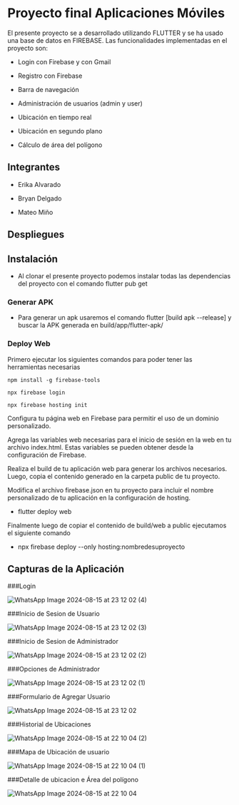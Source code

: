 # Proyecto final Aplicaciones Móviles 
El presente proyecto se a desarrollado utilizando FLUTTER y se ha usado una base de datos en FIREBASE. Las funcionalidades implementadas en el proyecto son:

- Login con Firebase y con Gmail

- Registro con Firebase

- Barra de navegación

- Administración de usuarios (admin y user)

- Ubicación en tiempo real

- Ubicación en segundo plano

- Cálculo de área del polígono

## Integrantes

- Erika Alvarado

- Bryan Delgado

- Mateo Miño

## Despliegues


## Instalación
- Al clonar el presente proyecto podemos instalar todas las dependencias del proyecto con el comando flutter pub get

### Generar APK
- Para generar un apk usaremos el comando flutter [build apk --release] y buscar la APK generada en build/app/flutter-apk/

### Deploy Web
Primero ejecutar los siguientes comandos para poder tener las herramientas necesarias


```npm install -g firebase-tools```
 
``` npx firebase login ```

``` npx firebase hosting init ```

Configura tu página web en Firebase para permitir el uso de un dominio personalizado.

Agrega las variables web necesarias para el inicio de sesión en la web en tu archivo index.html. Estas variables se pueden obtener desde la configuración de Firebase.

Realiza el build de tu aplicación web para generar los archivos necesarios. Luego, copia el contenido generado en la carpeta public de tu proyecto.

Modifica el archivo firebase.json en tu proyecto para incluir el nombre personalizado de tu aplicación en la configuración de hosting.

- flutter deploy web

Finalmente luego de copiar el contenido de build/web a public ejecutamos el siguiente comando

- npx firebase deploy --only hosting:nombredesuproyecto



## Capturas de la Aplicación
###Login

![WhatsApp Image 2024-08-15 at 23 12 02 (4)](https://github.com/user-attachments/assets/7f525f84-ee38-45f6-a84d-d002197117a6)

###Inicio de Sesion de Usuario

![WhatsApp Image 2024-08-15 at 23 12 02 (3)](https://github.com/user-attachments/assets/aed033f1-34d1-4dc6-8345-8b62a0a6c040)

###Inicio de Sesion de Administrador

![WhatsApp Image 2024-08-15 at 23 12 02 (2)](https://github.com/user-attachments/assets/a97b4693-c87d-48e5-bcce-bfcf67d80df2)

###Opciones de Administrador

![WhatsApp Image 2024-08-15 at 23 12 02 (1)](https://github.com/user-attachments/assets/dc62ba07-a9b4-4f6c-a182-01ac998476f3)

###Formulario de Agregar Usuario

![WhatsApp Image 2024-08-15 at 23 12 02](https://github.com/user-attachments/assets/035b0b90-23e6-42ff-8646-4ad43006744a)

###Historial de Ubicaciones

![WhatsApp Image 2024-08-15 at 22 10 04 (2)](https://github.com/user-attachments/assets/81f34781-cea0-4d33-a601-5f9b814d64a3)

###Mapa de Ubicación de usuario

![WhatsApp Image 2024-08-15 at 22 10 04 (1)](https://github.com/user-attachments/assets/e25abc74-c45f-4fb6-910a-cb5d9d7e0a0e)

###Detalle de ubicacion e Área del polígono

![WhatsApp Image 2024-08-15 at 22 10 04](https://github.com/user-attachments/assets/5eebd6cf-cd38-42ff-8c43-2382e6a6f9bd)


